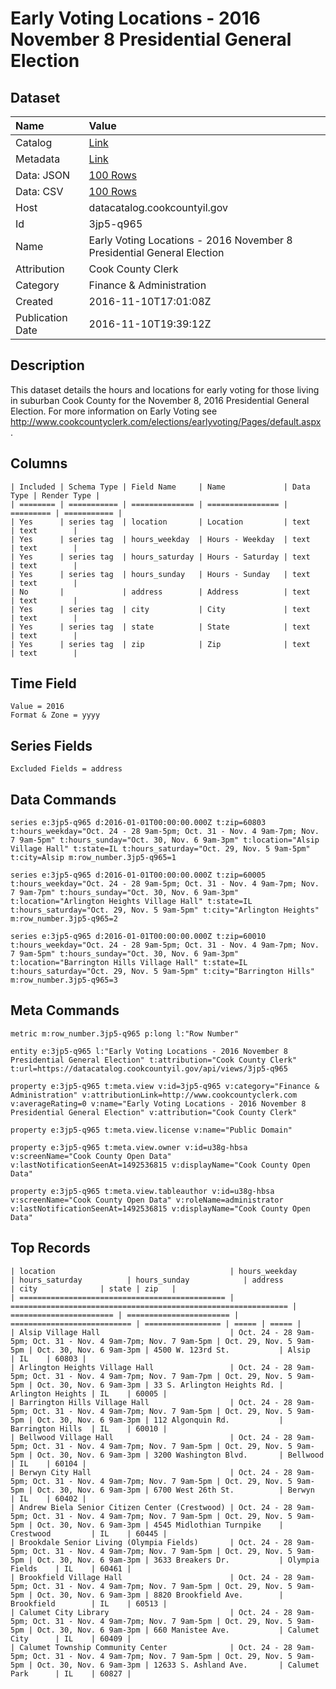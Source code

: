 # Early Voting Locations - 2016 November 8 Presidential General Election

## Dataset

| Name | Value |
| :--- | :---- |
| Catalog | [Link](https://catalog.data.gov/dataset/early-voting-locations-2016-november-8-presidential-general-election) |
| Metadata | [Link](https://datacatalog.cookcountyil.gov/api/views/3jp5-q965) |
| Data: JSON | [100 Rows](https://datacatalog.cookcountyil.gov/api/views/3jp5-q965/rows.json?max_rows=100) |
| Data: CSV | [100 Rows](https://datacatalog.cookcountyil.gov/api/views/3jp5-q965/rows.csv?max_rows=100) |
| Host | datacatalog.cookcountyil.gov |
| Id | 3jp5-q965 |
| Name | Early Voting Locations - 2016 November 8 Presidential General Election |
| Attribution | Cook County Clerk |
| Category | Finance & Administration |
| Created | 2016-11-10T17:01:08Z |
| Publication Date | 2016-11-10T19:39:12Z |

## Description

This dataset details the hours and locations for early voting for those living in suburban Cook County for the November 8, 2016 Presidential General Election. For more information on Early Voting see http://www.cookcountyclerk.com/elections/earlyvoting/Pages/default.aspx .

## Columns

```ls
| Included | Schema Type | Field Name     | Name             | Data Type | Render Type |
| ======== | =========== | ============== | ================ | ========= | =========== |
| Yes      | series tag  | location       | Location         | text      | text        |
| Yes      | series tag  | hours_weekday  | Hours - Weekday  | text      | text        |
| Yes      | series tag  | hours_saturday | Hours - Saturday | text      | text        |
| Yes      | series tag  | hours_sunday   | Hours - Sunday   | text      | text        |
| No       |             | address        | Address          | text      | text        |
| Yes      | series tag  | city           | City             | text      | text        |
| Yes      | series tag  | state          | State            | text      | text        |
| Yes      | series tag  | zip            | Zip              | text      | text        |
```

## Time Field

```ls
Value = 2016
Format & Zone = yyyy
```

## Series Fields

```ls
Excluded Fields = address
```

## Data Commands

```ls
series e:3jp5-q965 d:2016-01-01T00:00:00.000Z t:zip=60803 t:hours_weekday="Oct. 24 - 28 9am-5pm; Oct. 31 - Nov. 4 9am-7pm; Nov. 7 9am-5pm" t:hours_sunday="Oct. 30, Nov. 6 9am-3pm" t:location="Alsip Village Hall" t:state=IL t:hours_saturday="Oct. 29, Nov. 5 9am-5pm" t:city=Alsip m:row_number.3jp5-q965=1

series e:3jp5-q965 d:2016-01-01T00:00:00.000Z t:zip=60005 t:hours_weekday="Oct. 24 - 28 9am-5pm; Oct. 31 - Nov. 4 9am-7pm; Nov. 7 9am-7pm" t:hours_sunday="Oct. 30, Nov. 6 9am-3pm" t:location="Arlington Heights Village Hall" t:state=IL t:hours_saturday="Oct. 29, Nov. 5 9am-5pm" t:city="Arlington Heights" m:row_number.3jp5-q965=2

series e:3jp5-q965 d:2016-01-01T00:00:00.000Z t:zip=60010 t:hours_weekday="Oct. 24 - 28 9am-5pm; Oct. 31 - Nov. 4 9am-7pm; Nov. 7 9am-5pm" t:hours_sunday="Oct. 30, Nov. 6 9am-3pm" t:location="Barrington Hills Village Hall" t:state=IL t:hours_saturday="Oct. 29, Nov. 5 9am-5pm" t:city="Barrington Hills" m:row_number.3jp5-q965=3
```

## Meta Commands

```ls
metric m:row_number.3jp5-q965 p:long l:"Row Number"

entity e:3jp5-q965 l:"Early Voting Locations - 2016 November 8 Presidential General Election" t:attribution="Cook County Clerk" t:url=https://datacatalog.cookcountyil.gov/api/views/3jp5-q965

property e:3jp5-q965 t:meta.view v:id=3jp5-q965 v:category="Finance & Administration" v:attributionLink=http://www.cookcountyclerk.com v:averageRating=0 v:name="Early Voting Locations - 2016 November 8 Presidential General Election" v:attribution="Cook County Clerk"

property e:3jp5-q965 t:meta.view.license v:name="Public Domain"

property e:3jp5-q965 t:meta.view.owner v:id=u38g-hbsa v:screenName="Cook County Open Data" v:lastNotificationSeenAt=1492536815 v:displayName="Cook County Open Data"

property e:3jp5-q965 t:meta.view.tableauthor v:id=u38g-hbsa v:screenName="Cook County Open Data" v:roleName=administrator v:lastNotificationSeenAt=1492536815 v:displayName="Cook County Open Data"
```

## Top Records

```ls
| location                                       | hours_weekday                                                  | hours_saturday          | hours_sunday            | address                     | city              | state | zip   | 
| ============================================== | ============================================================== | ======================= | ======================= | =========================== | ================= | ===== | ===== | 
| Alsip Village Hall                             | Oct. 24 - 28 9am-5pm; Oct. 31 - Nov. 4 9am-7pm; Nov. 7 9am-5pm | Oct. 29, Nov. 5 9am-5pm | Oct. 30, Nov. 6 9am-3pm | 4500 W. 123rd St.           | Alsip             | IL    | 60803 | 
| Arlington Heights Village Hall                 | Oct. 24 - 28 9am-5pm; Oct. 31 - Nov. 4 9am-7pm; Nov. 7 9am-7pm | Oct. 29, Nov. 5 9am-5pm | Oct. 30, Nov. 6 9am-3pm | 33 S. Arlington Heights Rd. | Arlington Heights | IL    | 60005 | 
| Barrington Hills Village Hall                  | Oct. 24 - 28 9am-5pm; Oct. 31 - Nov. 4 9am-7pm; Nov. 7 9am-5pm | Oct. 29, Nov. 5 9am-5pm | Oct. 30, Nov. 6 9am-3pm | 112 Algonquin Rd.           | Barrington Hills  | IL    | 60010 | 
| Bellwood Village Hall                          | Oct. 24 - 28 9am-5pm; Oct. 31 - Nov. 4 9am-7pm; Nov. 7 9am-5pm | Oct. 29, Nov. 5 9am-5pm | Oct. 30, Nov. 6 9am-3pm | 3200 Washington Blvd.       | Bellwood          | IL    | 60104 | 
| Berwyn City Hall                               | Oct. 24 - 28 9am-5pm; Oct. 31 - Nov. 4 9am-7pm; Nov. 7 9am-5pm | Oct. 29, Nov. 5 9am-5pm | Oct. 30, Nov. 6 9am-3pm | 6700 West 26th St.          | Berwyn            | IL    | 60402 | 
| Andrew Biela Senior Citizen Center (Crestwood) | Oct. 24 - 28 9am-5pm; Oct. 31 - Nov. 4 9am-7pm; Nov. 7 9am-5pm | Oct. 29, Nov. 5 9am-5pm | Oct. 30, Nov. 6 9am-3pm | 4545 Midlothian Turnpike    | Crestwood         | IL    | 60445 | 
| Brookdale Senior Living (Olympia Fields)       | Oct. 24 - 28 9am-5pm; Oct. 31 - Nov. 4 9am-7pm; Nov. 7 9am-5pm | Oct. 29, Nov. 5 9am-5pm | Oct. 30, Nov. 6 9am-3pm | 3633 Breakers Dr.           | Olympia Fields    | IL    | 60461 | 
| Brookfield Village Hall                        | Oct. 24 - 28 9am-5pm; Oct. 31 - Nov. 4 9am-7pm; Nov. 7 9am-5pm | Oct. 29, Nov. 5 9am-5pm | Oct. 30, Nov. 6 9am-3pm | 8820 Brookfield Ave.        | Brookfield        | IL    | 60513 | 
| Calumet City Library                           | Oct. 24 - 28 9am-5pm; Oct. 31 - Nov. 4 9am-7pm; Nov. 7 9am-5pm | Oct. 29, Nov. 5 9am-5pm | Oct. 30, Nov. 6 9am-3pm | 660 Manistee Ave.           | Calumet City      | IL    | 60409 | 
| Calumet Township Community Center              | Oct. 24 - 28 9am-5pm; Oct. 31 - Nov. 4 9am-7pm; Nov. 7 9am-5pm | Oct. 29, Nov. 5 9am-5pm | Oct. 30, Nov. 6 9am-3pm | 12633 S. Ashland Ave.       | Calumet Park      | IL    | 60827 | 
```